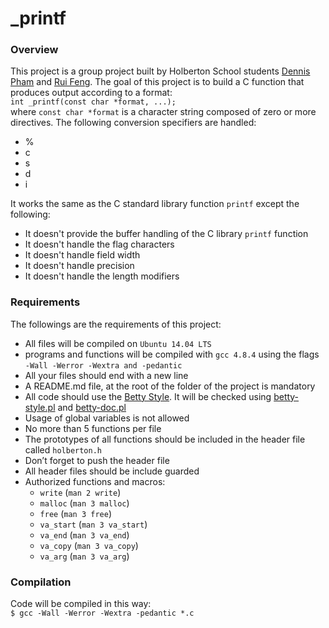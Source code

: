 # _printf
### Overview
This project is a group project built by Holberton School students [Dennis Pham](https://twitter.com/grepdennis) and [Rui Feng](https://twitter.com/Raymond30450868). The goal of this project is to build a C function that produces output according to a format:<br/>
`int _printf(const char *format, ...);`<br/>
where `const char *format` is a character string composed of zero or more directives. The following conversion specifiers are handled:
* %
* c
* s
* d
* i

It works the same as the C standard library function `printf` except the following:
* It doesn't provide the buffer handling of the C library `printf` function
* It doesn't handle the flag characters
* It doesn't handle field width
* It doesn't handle precision
* It doesn't handle the length modifiers

### Requirements
The followings are the requirements of this project:
* All files will be compiled on `Ubuntu 14.04 LTS`
* programs and functions will be compiled with `gcc 4.8.4` using the flags `-Wall -Werror -Wextra and -pedantic`
* All your files should end with a new line
* A README.md file, at the root of the folder of the project is mandatory
* All code should use the [Betty Style](https://github.com/holbertonschool/Betty/wiki). It will be checked using [betty-style.pl](https://github.com/holbertonschool/Betty/blob/master/betty-style.pl) and [betty-doc.pl](https://github.com/holbertonschool/Betty/blob/master/betty-doc.pl)
* Usage of global variables is not allowed
* No more than 5 functions per file
* The prototypes of all functions should be included in the header file called `holberton.h`
* Don’t forget to push the header file
* All header files should be include guarded
* Authorized functions and macros:
    * `write` (`man 2 write`)
    * `malloc` (`man 3 malloc`)
    * `free` (`man 3 free`)
    * `va_start` (`man 3 va_start`)
    * `va_end` (`man 3 va_end`)
    * `va_copy` (`man 3 va_copy`)
    * `va_arg` (`man 3 va_arg`)

### Compilation
Code will be compiled in this way:<br/>
`$ gcc -Wall -Werror -Wextra -pedantic *.c`
